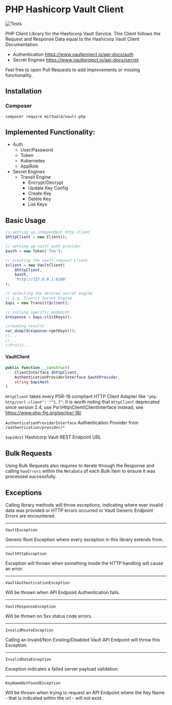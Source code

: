 # PHP Hashicorp Vault Client

![Tests](https://github.com/mittwald/vaultPHP/workflows/CI%20Tests/badge.svg?branch=master)

PHP Client Library for the Hashicorp Vault Service. 
This Client follows the Request and Response Data equal to the Hashicorp Vault Client Documentation.
- Authentication https://www.vaultproject.io/api-docs/auth
- Secret Engines https://www.vaultproject.io/api-docs/secret

Feel free to open Pull Requests to add improvements or missing functionality.

## Installation

### Composer
`composer require mittwald/vault-php`

## Implemented Functionality:
- Auth
  - User/Password
  - Token
  - Kubernetes
  - AppRole
- Secret Engines
  - Transit Engine
    - Encrypt/Decrypt
    - Update Key Config
    - Create Key
    - Delete Key
    - List Keys

## Basic Usage

```php
// setting up independent http client 
$httpClient = new Client();

// setting up vault auth provider
$auth = new Token('foo');

// creating the vault request client
$client = new VaultClient(
    $httpClient,
    $auth,
    'http://127.0.0.1:8200'
);

// selecting the desired secret engine
// e.g. Transit Secret Engine
$api = new Transit($client);

// calling specific endpoint
$response = $api->listKeys();

//reading results
var_dump($response->getKeys());
//...
//...
//Profit...
```

#### VaultClient

````php
public function __construct(
    ClientInterface $httpClient,
    AuthenticationProviderInterface $authProvider,
    string $apiHost
)
````

`HttpClient` takes every PSR-18 compliant HTTP Client Adapter like `"php-http/curl-client": "^1.7"`. It is worth noting that `HttpClient` deprecated since version 2.4, use Psr\Http\Client\ClientInterface instead; see https://www.php-fig.org/psr/psr-18/

`AuthenticationProviderInterface` Authentication Provider from `/authentication/provider/*`

`$apiHost` Hashicorp Vault REST Endpoint URL

## Bulk Requests
Using Bulk Requests also requires to iterate through the Response
and calling `hasErrors` within the `MetaData` of each Bulk Item to ensure it was processed successfully.

## Exceptions
Calling library methods will throw exceptions, indicating where ever invalid data was provided
or HTTP errors occurred or Vault Generic Endpoint Errors are encountered.
___

`VaultException`

Generic Root Exception where every exception in this library extends from.
___

`VaultHttpException`

Exception will thrown when something inside the HTTP handling will cause an error.
___

`VaultAuthenticationException`

Will be thrown when API Endpoint Authentication fails.
___

`VaultResponseException`

Will be thrown on 5xx status code errors.
___

`InvalidRouteException`

Calling an Invalid/Non Existing/Disabled Vault API Endpoint will throw this Exception.
___

`InvalidDataException`

Exception indicates a failed server payload validation. 

___

`KeyNameNotFoundException`

Will be thrown when trying to request an API Endpoint where the Key Name - that is indicated within the url - will not exist.
